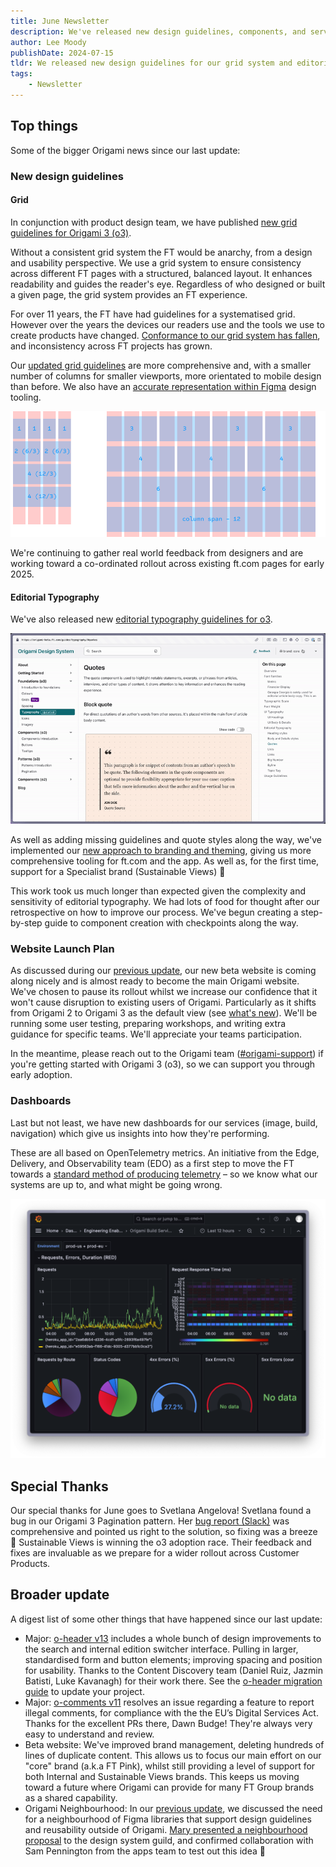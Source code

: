 ```yaml
---
title: June Newsletter
description: We've released new design guidelines, components, and service dashboards.
author: Lee Moody
publishDate: 2024-07-15
tldr: We released new design guidelines for our grid system and editorial typography; we have new dashboards to maintain the reliability of Origami services; and we're putting together a launch plan for the new beta website, which puts Origami 3 and our new design guidelines front-and-center.
tags:
	- Newsletter
---
```


## Top things

Some of the bigger Origami news since our last update:

### New design guidelines

#### Grid

In conjunction with product design team, we have published [new grid guidelines for Origami 3 (o3)](https://origami-beta.ft.com/guides/grid/).

Without a consistent grid system the FT would be anarchy, from a design and usability perspective. We use a grid system to ensure consistency across different FT pages with a structured, balanced layout. It enhances readability and guides the reader's eye. Regardless of who designed or built a given page, the grid system provides an FT experience.

For over 11 years, the FT have had guidelines for a systematised grid. However over the years the devices our readers use and the tools we use to create products have changed. [Conformance to our grid system has fallen](https://docs.google.com/document/d/1k4q3uWYk7NiI9nuzRNTHS5pxYavzyUtPFcC2oSJfRMk/edit#heading=h.f45oi3ye4iz4), and inconsistency across FT projects has grown.

Our [updated grid guidelines](https://origami-beta.ft.com/guides/grid/) are more comprehensive and, with a smaller number of columns for smaller viewports, more orientated to mobile design than before. We also have an [accurate representation within Figma](<https://www.figma.com/design/xf2Hi9dzeNOAEQdaoqelRy/%F0%9F%92%A0-Grid---Origami-(o3)?node-id=3-108&t=QeTAtPVjhEbhDwC9-0>) design tooling.

![A graphic showing our new grid has 4 columns on mobile and 12 on larger devices.](/assets/images/2024-07-15-newsletter/column-spanning.svg)

We're continuing to gather real world feedback from designers and are working toward a co-ordinated rollout across existing ft.com pages for early 2025.

#### Editorial Typography

We've also released new [editorial typography guidelines for o3](https://origami-beta.ft.com/guides/typography/).

![Guidelines for a quote component. Switching the current brand shows different guidelines, with a different visual style.](/assets/images/2024-07-15-newsletter/quotes-sv.gif)

As well as adding missing guidelines and quote styles along the way, we've implemented our [new approach to branding and theming](https://origami-beta.ft.com/about/what-is-new/), giving us more comprehensive tooling for ft.com and the app. As well as, for the first time, support for a Specialist brand (Sustainable Views) 🎉

This work took us much longer than expected given the complexity and sensitivity of editorial typography. We had lots of food for thought after our retrospective on how to improve our process. We've begun creating a step-by-step guide to component creation with checkpoints along the way.

### Website Launch Plan

As discussed during our [previous update](/blog/2024/05/29/newsletter/), our new beta website is coming along nicely and is almost ready to become the main Origami website. We've chosen to pause its rollout whilst we increase our confidence that it won't cause disruption to existing users of Origami. Particularly as it shifts from Origami 2 to Origami 3 as the default view (see [what's new](https://origami-beta.ft.com/about/what-is-new/)). We'll be running some user testing, preparing workshops, and writing extra guidance for specific teams. We'll appreciate your teams participation.

In the meantime, please reach out to the Origami team ([#origami-support](https://financialtimes.slack.com/messages/origami-support)) if you're getting started with Origami 3 (o3), so we can support you through early adoption.

### Dashboards

Last but not least, we have new dashboards for our services (image, build, navigation) which give us insights into how they're performing.

These are all based on OpenTelemetry metrics. An initiative from the Edge, Delivery, and Observability team (EDO) as a first step to move the FT towards a [standard method of producing telemetry](https://docs.google.com/document/d/1CNLz-s3Ybrpm9777O3LfK_qMnTcIhPRyJfkYXr7_puk/edit#heading=h.1immy2izt9ah) – so we know what our systems are up to, and what might be going wrong.

![A dashboard showing requests over time, per endpoint, and error rates for the Origami Build Service. Over the last 12 hours. 27% of requests are 4xx, which is notable, but no requests are 5xx. Phew.](/assets/images/2024-07-15-newsletter/dash.png)

## Special Thanks

Our special thanks for June goes to Svetlana Angelova! Svetlana found a bug in our Origami 3 Pagination pattern. Her [bug report (Slack)](https://financialtimes.slack.com/archives/C02FU5ARJ/p1718803637820999) was comprehensive and pointed us right to the solution, so fixing was a breeze 🎉 Sustainable Views is winning the o3 adoption race. Their feedback and fixes are invaluable as we prepare for a wider rollout across Customer Products.

## Broader update

A digest list of some other things that have happened since our last update:

- Major: [o-header v13](https://github.com/Financial-Times/origami/blob/main/components/o-header/MIGRATION.md#migrating-from-v12-to-v13) includes a whole bunch of design improvements to the search and internal edition switcher interface. Pulling in larger, standardised form and button elements; improving spacing and position for usability. Thanks to the Content Discovery team (Daniel Ruiz, Jazmin Batisti, Luke Kavanagh) for their work there. See the [o-header migration guide](https://github.com/Financial-Times/origami/blob/main/components/o-header/MIGRATION.md#migrating-from-v12-to-v13) to update your project.
- Major: [o-comments v11](https://github.com/Financial-Times/origami/blob/main/components/o-header/MIGRATION.md#migrating-from-v10-to-v11) resolves an issue regarding a feature to report illegal comments, for compliance with the the EU’s Digital Services Act. Thanks for the excellent PRs there, Dawn Budge! They're always very easy to understand and review.
- Beta website: We've improved brand management, deleting hundreds of lines of duplicate content. This allows us to focus our main effort on our "core" brand (a.k.a FT Pink), whilst still providing a level of support for both Internal and Sustainable Views brands. This keeps us moving toward a future where Origami can provide for many FT Group brands as a shared capability.
- Origami Neighbourhood: In our [previous update](/blog/2024/05/29/newsletter/#origami-neighbourhood), we discussed the need for a neighbourhood of Figma libraries that support design guidelines and reusability outside of Origami. [Mary presented a neighbourhood proposal](https://drive.google.com/file/d/1ucr-NgDojIYq-oazGjf-hX43eMEu7tel/view) to the design system guild, and confirmed collaboration with Sam Pennington from the apps team to test out this idea 🙌
